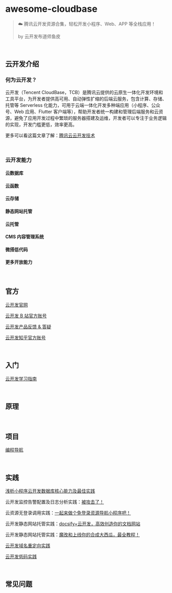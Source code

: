 # awesome-cloudbase
> ☁️ 腾讯云开发资源合集，轻松开发小程序、Web、APP 等全栈应用！
>
> by 云开发布道师鱼皮



<br/>

## 云开发介绍

### 何为云开发？

云开发（Tencent  CloudBase，TCB）是腾讯云提供的云原生一体化开发环境和工具平台，为开发者提供高可用、自动弹性扩缩的后端云服务，包含计算、存储、托管等  Serverless 化能力，可用于云端一体化开发多种端应用（小程序、公众号、Web 应用、Flutter  客户端等），帮助开发者统一构建和管理后端服务和云资源，避免了应用开发过程中繁琐的服务器搭建及运维，开发者可以专注于业务逻辑的实现，开发门槛更低，效率更高。

更多可以看这篇文章了解：[腾讯云云开发技术](https://mp.weixin.qq.com/s/m4ok3OW29TberTtounLdcw)

<br/>

### 云开发能力

#### 云数据库

#### 云函数

#### 云存储

#### 静态网站托管

#### 云托管

#### CMS 内容管理系统

#### 微搭低代码

#### 更多开放能力

<br/>



## 官方

[云开发官网](https://cloud.tencent.com/product/tcb)

[云开发 B 站官方账号](https://space.bilibili.com/447496276)

[云开发产品反馈 & 答疑](https://support.qq.com/products/148793/)

[云开发知乎官方账号](https://www.zhihu.com/org/teng-xun-yun-kai-fa-tcb)



<br/>



## 入门

[云开发学习指南](https://www.cloudbase.net/community/guides.html)





<br/>



## 原理





<br/>



## 项目

[编程导航](https://www.code-nav.cn)



<br/>



## 实践

[浅析小程序云开发数据库核心能力及最佳实践](https://developers.weixin.qq.com/community/develop/article/doc/0008cc5e8cc2a8d5789a981bf55c13)

云开发监控告警配置及日志分析实践：[被攻击了！](https://mp.weixin.qq.com/s/1B3l5oE8s27rIlH7fdN_aw)

云资源无登录调用实践：[一起来做个免登录资源导航小程序吧！](https://mp.weixin.qq.com/s/5hffsh0liGmtg-e6W-PGEg)

云开发静态网站托管实践：[docsify+云开发，高效创造你的文档网站](https://mp.weixin.qq.com/s/Noe90mhVssuBcySyb6TTNA)

云开发静态网站托管实践：[魔改和上线你的合成大西瓜，最全教程！](https://mp.weixin.qq.com/s/H9VR1MWn-9bKSC_1l_MkJw)

[云开发域名重定向实践](https://mp.weixin.qq.com/s/dqDLm_9KwRoN4bSR7mb9SQ)

[云开发低码实践](https://mp.weixin.qq.com/s/rdOvsVOITRLyb8A_3DLBMQ)

<br/>



## 常见问题



### 



